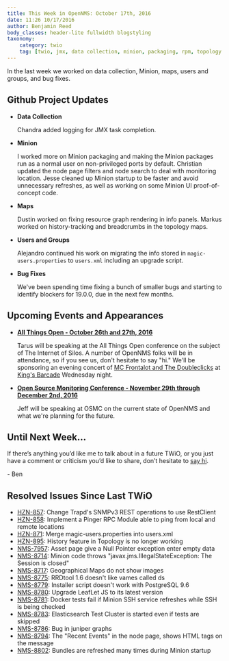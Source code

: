 ```yaml
---
title: This Week in OpenNMS: October 17th, 2016
date: 11:26 10/17/2016
author: Benjamin Reed
body_classes: header-lite fullwidth blogstyling
taxonomy:
    category: twio
    tag: [twio, jmx, data collection, minion, packaging, rpm, topology maps, resource graphs, breadcrumbs, users, bug fixes, all things open, ato, mc frontalot, the doubleclicks, kings barcade, osmc]
---
```


In the last week we worked on data collection, Minion, maps, users and groups, and bug fixes.

<!-- git log --all --no-merges --since='2016-10-10 00:00:00' --until='2016-10-17 00:00:00' --format='%Cblue%ai %Cgreen%aN %Cred%d %Creset%s %Cblue(%H)' | sort | less -R -->

Github Project Updates
----------------------

* __Data Collection__

  Chandra added logging for JMX task completion.

* __Minion__

  I worked more on Minion packaging and making the Minion packages run as a normal user on non-privileged ports by default.  Christian updated the node page filters and node search to deal with monitoring location.  Jesse cleaned up Minion startup to be faster and avoid unnecessary refreshes, as well as working on some Minion UI proof-of-concept code.

* __Maps__

  Dustin worked on fixing resource graph rendering in info panels.  Markus worked on history-tracking and breadcrumbs in the topology maps.

* __Users and Groups__

  Alejandro continued his work on migrating the info stored in `magic-users.properties` to `users.xml` including an upgrade script.

* __Bug Fixes__

  We've been spending time fixing a bunch of smaller bugs and starting to identify blockers for 19.0.0, due in the next few months.

Upcoming Events and Appearances
-------------------------------

* __[All Things Open - October 26th and 27th, 2016](https://allthingsopen.org/)__

  Tarus will be speaking at the All Things Open conference on the subject of The Internet of Silos.  A number of OpenNMS folks will be in attendance, so if you see us, don't hesitate to say "hi."  We'll be sponsoring an evening concert of [MC Frontalot and The Doubleclicks](http://www.adventuresinoss.com/2016/07/05/mc-frontalot-and-the-doubleclicks-at-all-things-open/) at [King's Barcade](http://www.kingsbarcade.com/) Wednesday night.

* __[Open Source Monitoring Conference - November 29th through December 2nd, 2016](https://www.netways.de/en/events_trainings/osmc/overview/)__

  Jeff will be speaking at OSMC on the current state of OpenNMS and what we're planning for the future.

Until Next Week…
----------------

If there’s anything you’d like me to talk about in a future TWiO, or you just have a comment or criticism you’d like to share, don’t hesitate to [say hi](mailto:twio@opennms.org).

\- Ben

Resolved Issues Since Last TWiO
-------------------------------

* [HZN-857](https://issues.opennms.org/browse/HZN-857): Change Trapd's SNMPv3 REST operations to use RestClient
* [HZN-858](https://issues.opennms.org/browse/HZN-858): Implement a Pinger RPC Module able to ping from local and remote locations
* [HZN-871](https://issues.opennms.org/browse/HZN-871): Merge magic-users.properties into users.xml
* [HZN-895](https://issues.opennms.org/browse/HZN-895): History feature in Topology is no longer working
* [NMS-7957](https://issues.opennms.org/browse/NMS-7957): Asset page give a Null Pointer exception enter empty data
* [NMS-8714](https://issues.opennms.org/browse/NMS-8714): Minion code throws "javax.jms.IllegalStateException: The Session is closed"
* [NMS-8717](https://issues.opennms.org/browse/NMS-8717): Geographical Maps do not show images
* [NMS-8775](https://issues.opennms.org/browse/NMS-8775): RRDtool 1.6 doesn't like vames called ds
* [NMS-8779](https://issues.opennms.org/browse/NMS-8779): Installer script doesn't work with PostgreSQL 9.6
* [NMS-8780](https://issues.opennms.org/browse/NMS-8780): Upgrade LeafLet JS to its latest version
* [NMS-8781](https://issues.opennms.org/browse/NMS-8781): Docker tests fail if Minion SSH service refreshes while SSH is being checked
* [NMS-8783](https://issues.opennms.org/browse/NMS-8783): Elasticsearch Test Cluster is started even if tests are skipped
* [NMS-8786](https://issues.opennms.org/browse/NMS-8786): Bug in juniper graphs
* [NMS-8794](https://issues.opennms.org/browse/NMS-8794): The "Recent Events" in the node page, shows HTML tags on the message
* [NMS-8802](https://issues.opennms.org/browse/NMS-8802): Bundles are refreshed many times during Minion startup

<!--
  https://github.com/OpenNMS/twio-fodder/blob/master/scripts/twio-issues-list.pl
-->
